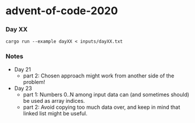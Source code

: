 advent-of-code-2020
===================

### Day XX

`cargo run --example dayXX < inputs/dayXX.txt`

### Notes

- Day 21
  - part 2: Chosen approach might work from another side of the problem!
- Day 23
  - part 1: Numbers 0..N among input data can (and sometimes should) be used as array indices.
  - part 2: Avoid copying too much data over, and keep in mind that linked list might be useful.
